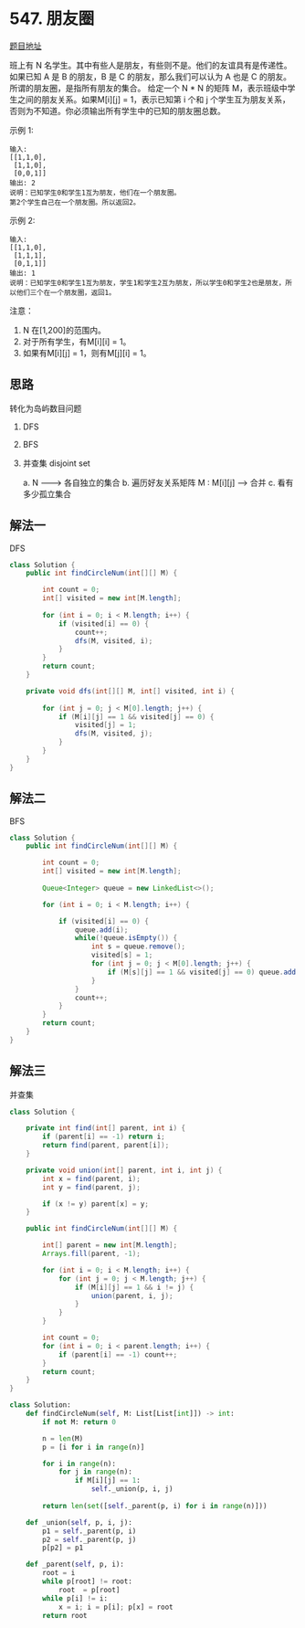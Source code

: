 # 547. 朋友圈

[题目地址](https://leetcode-cn.com/problems/friend-circles)

班上有 N 名学生。其中有些人是朋友，有些则不是。他们的友谊具有是传递性。如果已知 A 是 B 的朋友，B 是 C 的朋友，那么我们可以认为 A 也是 C 的朋友。所谓的朋友圈，是指所有朋友的集合。
给定一个 N * N 的矩阵 M，表示班级中学生之间的朋友关系。如果M[i][j] = 1，表示已知第 i 个和 j 个学生互为朋友关系，否则为不知道。你必须输出所有学生中的已知的朋友圈总数。

示例 1:

```
输入: 
[[1,1,0],
 [1,1,0],
 [0,0,1]]
输出: 2 
说明：已知学生0和学生1互为朋友，他们在一个朋友圈。
第2个学生自己在一个朋友圈。所以返回2。
```

示例 2:

```
输入: 
[[1,1,0],
 [1,1,1],
 [0,1,1]]
输出: 1
说明：已知学生0和学生1互为朋友，学生1和学生2互为朋友，所以学生0和学生2也是朋友，所以他们三个在一个朋友圈，返回1。
```

注意：

1. N 在[1,200]的范围内。
2. 对于所有学生，有M[i][i] = 1。
3. 如果有M[i][j] = 1，则有M[j][i] = 1。


## 思路

转化为岛屿数目问题

1. DFS
2. BFS
3. 并查集 disjoint set

    a. N ---> 各自独立的集合
    b. 遍历好友关系矩阵 M : M[i][j] --> 合并
    c. 看有多少孤立集合


## 解法一

DFS

```Java
class Solution {
    public int findCircleNum(int[][] M) {

        int count = 0;
        int[] visited = new int[M.length];
        
        for (int i = 0; i < M.length; i++) {
            if (visited[i] == 0) {
                count++;
                dfs(M, visited, i);
            }
        }
        return count;
    }

    private void dfs(int[][] M, int[] visited, int i) {
        
        for (int j = 0; j < M[0].length; j++) {
            if (M[i][j] == 1 && visited[j] == 0) {
                visited[j] = 1;
                dfs(M, visited, j);
            }            
        }
    }
}
```

## 解法二

BFS

```Java
class Solution {
    public int findCircleNum(int[][] M) {

        int count = 0;
        int[] visited = new int[M.length];
        
        Queue<Integer> queue = new LinkedList<>();

        for (int i = 0; i < M.length; i++) {

            if (visited[i] == 0) {
                queue.add(i);
                while(!queue.isEmpty()) {
                    int s = queue.remove();
                    visited[s] = 1;
                    for (int j = 0; j < M[0].length; j++) {
                        if (M[s][j] == 1 && visited[j] == 0) queue.add(j);
                    }
                }
                count++;
            }
        }
        return count;
    }
}
```


## 解法三

并查集

```Java
class Solution {

    private int find(int[] parent, int i) {
        if (parent[i] == -1) return i;
        return find(parent, parent[i]);
    }

    private void union(int[] parent, int i, int j) {
        int x = find(parent, i);
        int y = find(parent, j);

        if (x != y) parent[x] = y;
    }

    public int findCircleNum(int[][] M) {

        int[] parent = new int[M.length];
        Arrays.fill(parent, -1);

        for (int i = 0; i < M.length; i++) {
            for (int j = 0; j < M.length; j++) {
                if (M[i][j] == 1 && i != j) {
                    union(parent, i, j);
                }
            }
        }

        int count = 0;
        for (int i = 0; i < parent.length; i++) {
            if (parent[i] == -1) count++;
        }
        return count;
    }
}
```

```python
class Solution:
    def findCircleNum(self, M: List[List[int]]) -> int:
        if not M: return 0

        n = len(M)
        p = [i for i in range(n)]

        for i in range(n):
            for j in range(n):
                if M[i][j] == 1:
                    self._union(p, i, j)
        
        return len(set([self._parent(p, i) for i in range(n)]))

    def _union(self, p, i, j):
        p1 = self._parent(p, i)
        p2 = self._parent(p, j)
        p[p2] = p1

    def _parent(self, p, i):
        root = i
        while p[root] != root:
            root  = p[root]
        while p[i] != i:
            x = i; i = p[i]; p[x] = root
        return root
```